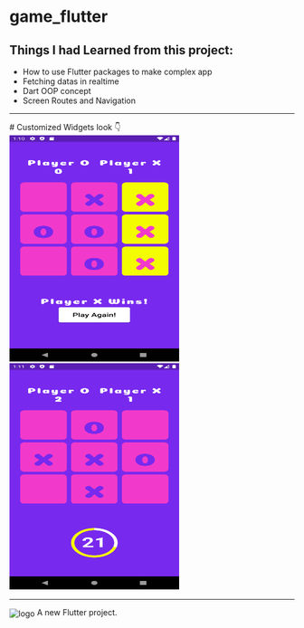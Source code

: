 # game_flutter

## Things I had Learned from this project:
<ul>
    <li>How to use Flutter packages to make complex app</li>
    <li>Fetching datas in realtime</li>
    <li>Dart OOP concept</li>
    <li>Screen Routes and Navigation</li>
    </ul>
    <hr>
# Customized Widgets look 👇
<div >
    <img src="/home1.png" width="300px" height = "400px"</img>
</div><div >
    <img src="/home2.png" width="300px" height = "400px"</img>
</div>
         
<hr>

<img align="center" width="500" alt="logo" src="https://user-images.githubusercontent.com/55774240/122635653-da725d80-d102-11eb-9208-4c8d8b4a1ac6.png" />
A new Flutter project.
